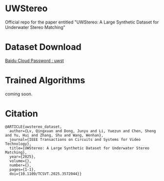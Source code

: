 # UWStereo
Official repo for the paper entitled "UWStereo: A Large Synthetic Dataset for Underwater Stereo Matching"

# Dataset Download

[Baidu Cloud Password : uwst](https://pan.baidu.com/s/1R4PqIKuB5rUkMVxIUwtUBA)

# Trained Algorithms
coming soon.

# Citation

```
@ARTICLE{uwstereo_dataset,
  author={Lv, Qingxuan and Dong, Junyu and Li, Yuezun and Chen, Sheng and Yu, Hui and Zhang, Shu and Wang, Wenhan},
  journal={IEEE Transactions on Circuits and Systems for Video Technology}, 
  title={UWStereo: A Large Synthetic Dataset for Underwater Stereo Matching}, 
  year={2025},
  volume={},
  number={},
  pages={1-1},
  doi={10.1109/TCSVT.2025.3572044}}
```
